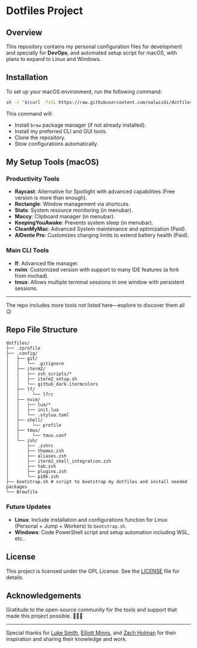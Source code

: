 # Dotfiles Project

## Overview
This repository contains my personal configuration files for development and specially for **DevOps**, and automated setup script for macOS, with plans to expand to Linux and Windows.

## Installation
To set up your macOS environment, run the following command:
```bash
sh -c "$(curl -fsSL https://raw.githubusercontent.com/nalwisdi/dotfiles/main/bootstrap.sh)"
```
This command will:
- Install `brew` package manager (if not already installed).
- Install my preferred CLI and GUI tools.
- Clone the repository.
- Stow configurations automatically.

## My Setup Tools (macOS)
### Productivity Tools
- **Raycast**: Alternative for Spotlight with advanced capabilities (Free version is more than enough).
- **Rectangle**: Window management via shortcuts.
- **Stats**: System resource monitoring (in menubar).
- **Maccy**: Clipboard manager (in menubar).
- **KeepingYouAwake**: Prevents system sleep (in menubar).
- **CleanMyMac**: Advanced System maintenance and optimization (Paid).
- **AlDente Pro**: Customizes charging limits to extend battery health (Paid).

### Main CLI Tools
- **lf**: Advanced file manager.
- **nvim**: Customized version with support to many IDE features (a fork from nvchad).
- **tmux**: Allows multiple terminal sessions in one window with persistent sessions.

---
The repo includes more tools not listed here—explore to discover them all 😉


## Repo File Structure
```
dotfiles/
├── .zprofile
├── .config/
│   ├── git/
│   │   └── .gitignore
│   ├── iterm2/
│   │   ├── zsh_scripts/*
│   │   ├── iterm2_setup.sh
│   │   └── github_dark.itermcolors
│   ├── lf/
│   │     └── lfrc
│   ├── nvim/
│   │   ├── lua/*
│   │   ├── init.lua
│   │   └── .stylua.toml
│   ├── shell/
│   │     └── profile
│   ├── tmux/
│   │     └── tmux.conf
│   └── zsh/
│       ├── .zshrc
│       ├── themes.zsh
│       ├── aliases.zsh
│       ├── iterm2_shell_integration.zsh
│       ├── tab.zsh
│       ├── plugins.zsh
│       └── p10k.zsh
├── bootstrap.sh # script to bootstrap my dotfiles and install needed packages
└── Brewfile
```

### Future Updates
- **Linux**: Include installation and configurations function for Linux (Personal + Jump + Workers) to `bootstrap.sh`.
- **Windows**: Code PowerShell script and setup automation including WSL, etc..

## License
This project is licensed under the GPL License. See the [LICENSE](./LICENSE) file for details.

## Acknowledgements
Gratitude to the open-source community for the tools and support that made this project possible. 🌟✨🙏

---
Special thanks for [Luke Smith](https://github.com/LukeSmithxyz), [Elliott Minns](https://github.com/elliottminns), and [Zach Holman](https://github.com/holman) for their inspiration and sharing their knowledge and work.